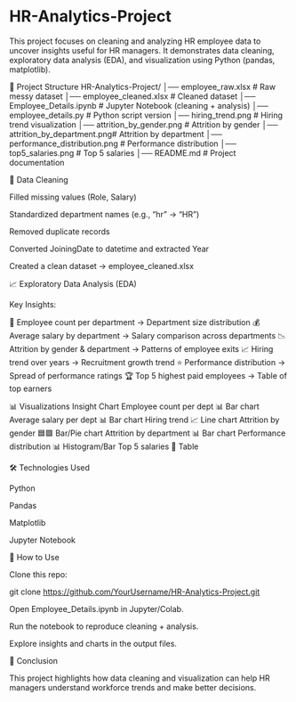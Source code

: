 # HR-Analytics-Project
This project focuses on cleaning and analyzing HR employee data to uncover insights useful for HR managers. It demonstrates data cleaning, exploratory data analysis (EDA), and visualization using Python (pandas, matplotlib).

📂 Project Structure
HR-Analytics-Project/
│── employee_raw.xlsx          # Raw messy dataset
│── employee_cleaned.xlsx      # Cleaned dataset
│── Employee_Details.ipynb     # Jupyter Notebook (cleaning + analysis)
│── employee_details.py        # Python script version
│── hiring_trend.png           # Hiring trend visualization
│── attrition_by_gender.png    # Attrition by gender
│── attrition_by_department.png# Attrition by department
│── performance_distribution.png # Performance distribution
│── top5_salaries.png          # Top 5 salaries
│── README.md                  # Project documentation

🔧 Data Cleaning

Filled missing values (Role, Salary)

Standardized department names (e.g., “hr” → “HR”)

Removed duplicate records

Converted JoiningDate to datetime and extracted Year

Created a clean dataset → employee_cleaned.xlsx

📈 Exploratory Data Analysis (EDA)

Key Insights:

👥 Employee count per department → Department size distribution
💰 Average salary by department → Salary comparison across departments
📉 Attrition by gender & department → Patterns of employee exits
📈 Hiring trend over years → Recruitment growth trend
⭐ Performance distribution → Spread of performance ratings
🏆 Top 5 highest paid employees → Table of top earners

📊 Visualizations
Insight	Chart
Employee count per dept	📊 Bar chart
Average salary per dept	📊 Bar chart
Hiring trend	📈 Line chart
Attrition by gender	🟦🟩 Bar/Pie chart
Attrition by department	📊 Bar chart
Performance distribution	📊 Histogram/Bar
Top 5 salaries	📑 Table

🛠️ Technologies Used

Python

Pandas

Matplotlib

Jupyter Notebook

🚀 How to Use

Clone this repo:

git clone https://github.com/YourUsername/HR-Analytics-Project.git


Open Employee_Details.ipynb in Jupyter/Colab.

Run the notebook to reproduce cleaning + analysis.

Explore insights and charts in the output files.

📌 Conclusion

This project highlights how data cleaning and visualization can help HR managers understand workforce trends and make better decisions.
